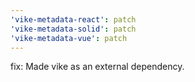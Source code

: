 ```yaml
---
'vike-metadata-react': patch
'vike-metadata-solid': patch
'vike-metadata-vue': patch
---
```


fix: Made vike as an external dependency.
